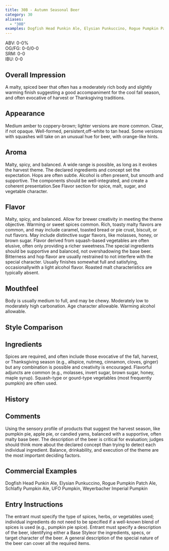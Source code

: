 ```yaml
---
title: 30B - Autumn Seasonal Beer
category: 30
aliases: 
  - "30B"
examples: Dogfish Head Punkin Ale, Elysian Punkuccino, Rogue Pumpkin Patch Ale, Schlafly Pumpkin Ale, UFO Pumpkin, Weyerbacher Imperial Pumpkin
---
```


ABV: 0-0%  
OG/FG: 0-0/0-0  
SRM: 0-0  
IBU: 0-0

## Overall Impression
A malty, spiced beer that often has a moderately rich body and slightly warming finish suggesting a good accompaniment for the cool fall season, and often evocative of harvest or Thanksgiving traditions.

## Appearance
Medium amber to coppery-brown; lighter versions are more common. Clear, if not opaque. Well-formed, persistent,off-white to tan head. Some versions with squashes will take on an unusual hue for beer, with orange-like hints.

## Aroma
Malty, spicy, and balanced. A wide range is possible, as long as it evokes the harvest theme. The declared ingredients and concept set the expectation. Hops are often subtle. Alcohol is often present, but smooth and supportive. The components should be well-integrated, and create a coherent presentation.See Flavor section for spice, malt, sugar, and vegetable character.

## Flavor
Malty, spicy, and balanced. Allow for brewer creativity in meeting the theme objective. Warming or sweet spices common. Rich, toasty malty flavors are common, and may include caramel, toasted bread or pie crust, biscuit, or nut flavors. May include distinctive sugar flavors, like molasses, honey, or brown sugar. Flavor derived from squash-based vegetables are often elusive, often only providing a richer sweetness.The special ingredients should be supportive and balanced, not overshadowing the base beer. Bitterness and hop flavor are usually restrained to not interfere with the special character. Usually finishes somewhat full and satisfying, occasionallywith a light alcohol flavor. Roasted malt characteristics are typically absent.

## Mouthfeel
Body is usually medium to full, and may be chewy. Moderately low to moderately high carbonation. Age character allowable. Warming alcohol allowable.

## Style Comparison


## Ingredients
Spices are required, and often include those evocative of the fall, harvest, or Thanksgiving season (e.g., allspice, nutmeg, cinnamon, cloves, ginger) but any combination is possible and creativity is encouraged. Flavorful adjuncts are common (e.g., molasses, invert sugar, brown sugar, honey, maple syrup). Squash-type or gourd-type vegetables (most frequently pumpkin) are often used.

## History


## Comments
Using the sensory profile of products that suggest the harvest season, like pumpkin pie, apple pie, or candied yams, balanced with a supportive, often malty base beer. The description of the beer is critical for evaluation; judges should think more about the declared concept than trying to detect each individual ingredient. Balance, drinkability, and execution of the theme are the most important deciding factors.

## Commercial Examples
Dogfish Head Punkin Ale, Elysian Punkuccino, Rogue Pumpkin Patch Ale, Schlafly Pumpkin Ale, UFO Pumpkin, Weyerbacher Imperial Pumpkin






## Entry Instructions
The entrant must specify the type of spices, herbs, or vegetables used; individual ingredients do not need to be specified if a well-known blend of spices is used (e.g., pumpkin pie spice). Entrant must specify a description of the beer, identifying either a Base Styleor the ingredients, specs, or target character of the beer. A general description of the special nature of the beer can cover all the required items.
